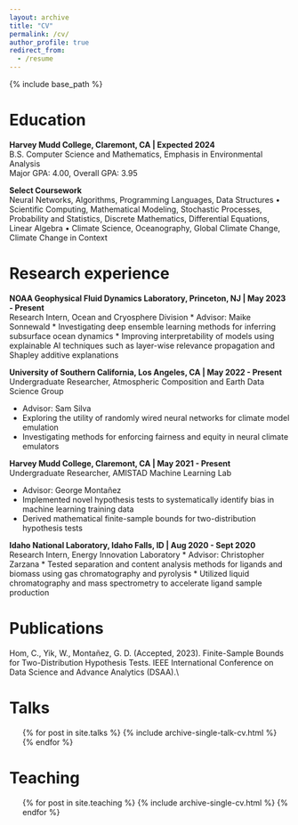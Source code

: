 ```yaml
---
layout: archive
title: "CV"
permalink: /cv/
author_profile: true
redirect_from:
  - /resume
---
```


{% include base_path %}

Education
======
**Harvey Mudd College, Claremont, CA | Expected 2024**\
B.S. Computer Science and Mathematics, Emphasis in Environmental Analysis\
Major GPA: 4.00, Overall GPA: 3.95

**Select Coursework**\
Neural Networks, Algorithms, Programming Languages, Data Structures <span>&#8226;</span> Scientific Computing, Mathematical Modeling, Stochastic Processes, Probability and Statistics, Discrete Mathematics, Differential Equations, Linear Algebra <span>&#8226;</span> Climate Science, Oceanography, Global Climate Change, Climate Change in Context

Research experience
======
**NOAA Geophysical Fluid Dynamics Laboratory, Princeton, NJ | May 2023 - Present**\
Research Intern, Ocean and Cryosphere Division
    * Advisor: Maike Sonnewald
    * Investigating deep ensemble learning methods for inferring subsurface ocean dynamics
    * Improving interpretability of models using explainable AI techniques such as layer-wise relevance propagation and Shapley additive explanations

**University of Southern California, Los Angeles, CA | May 2022 - Present**\
Undergraduate Researcher, Atmospheric Composition and Earth Data Science Group
  * Advisor: Sam Silva
  * Exploring the utility of randomly wired neural networks for climate model emulation
  * Investigating methods for enforcing fairness and equity in neural climate emulators

**Harvey Mudd College, Claremont, CA | May 2021 - Present**\
Undergraduate Researcher, AMISTAD Machine Learning Lab
  * Advisor: George Monta<span>&#241;</span>ez
  * Implemented novel hypothesis tests to systematically identify bias in machine learning training data
  * Derived mathematical finite-sample bounds for two-distribution hypothesis tests

**Idaho National Laboratory, Idaho Falls, ID | Aug 2020 - Sept 2020**\
Research Intern, Energy Innovation Laboratory
    * Advisor: Christopher Zarzana
    * Tested separation and content analysis methods for ligands and biomass using gas chromatography and pyrolysis
    * Utilized liquid chromatography and mass spectrometry to accelerate ligand sample production

Publications
======
Hom, C., Yik, W., Monta<span>&#241;</span>ez, G. D. (Accepted, 2023). Finite-Sample Bounds for Two-Distribution Hypothesis Tests. IEEE International Conference on Data Science and Advance Analytics (DSAA).\

  
Talks
======
  <ul>{% for post in site.talks %}
    {% include archive-single-talk-cv.html %}
  {% endfor %}</ul>
  
Teaching
======
  <ul>{% for post in site.teaching %}
    {% include archive-single-cv.html %}
  {% endfor %}</ul>
